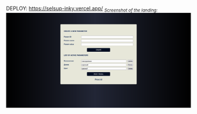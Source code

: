 DEPLOY: https://selsup-inky.vercel.app/
<sub> *Screenshot of the landing:* </sub>
![Screenshot of the page](/public/images/properties.png)
